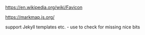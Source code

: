 https://en.wikipedia.org/wiki/Favicon

https://markmap.js.org/

  <link rel="apple-touch-icon" href="/custom_icon.png">
  
  <link rel="stylesheet" href="{{ 'styles.css' | relative_url }}">
  <link rel="apple-touch-icon-precomposed" sizes="144x144" href="{{ '/assets/apple-touch-icon-precomposed.png' | relative_url }}">
  <link rel="shortcut icon" href="{{ '/assets/favicon.ico' | relative_url }}">
  <link rel="alternate" type="application/atom+xml" title="{{ site.title }}" href="{{ 'atom.xml' | relative_url }}">

support Jekyll templates etc. - use to check for missing nice bits

